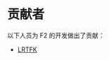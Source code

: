 # 贡献者

以下人员为 F​​2 的开发做出了贡献：

<!-- 在下面添加您的名字，按姓氏字母顺序排序。链接到 GitHub 个人资料/您的主页。 -->

- [LRTFK](https://github.com/LRTFK)